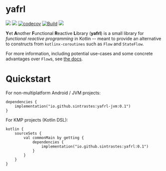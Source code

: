# yafrl

![](https://img.shields.io/badge/version-0.1-purple)
![](https://img.shields.io/badge/kotlin-2.1.10-blue)
[![codecov](https://codecov.io/github/Sintrastes/yafrl/graph/badge.svg?token=2A1XMWGOSH)](https://codecov.io/github/Sintrastes/yafrl)
[![Build](https://github.com/Sintrastes/yafrl/actions/workflows/gradle.yml/badge.svg)](https://github.com/Sintrastes/yafrl/actions/workflows/gradle.yml)
[![](https://img.shields.io/badge/Documentation-2403fc)](https://sintrastes.github.io/yafrl/)

**Y**et **A**nother **F**unctional **R**eactive **L**ibrary (**yafrl**) is a small library for _functional reactive programming_ in Kotlin -- meant to provide an alternative
 to constructs from `kotlinx-coroutines` such as `Flow` and `StateFlow`.

For more information, including potential use-cases and some concrete advantages over `Flow`s, see [the docs](https://sintrastes.github.io/yafrl/).

# Quickstart

For non-multiplatform Android / JVM projects:

```
dependencies {
    implementation("io.github.sintrastes:yafrl-jvm:0.1")
}
```

For KMP projects (Kotlin DSL): 

```
kotlin {
    sourceSets {
        val commonMain by getting {
            dependencies {
                implementation("io.github.sintrastes:yafrl:0.1")
            }
        }
    }
}
```
